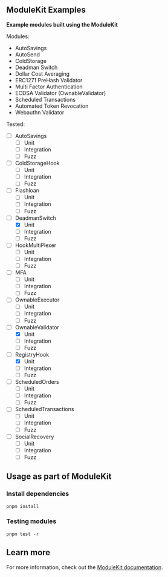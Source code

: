 ## ModuleKit Examples

**Example modules built using the ModuleKit**

Modules:

- AutoSavings
- AutoSend
- ColdStorage
- Deadman Switch
- Dollar Cost Averaging
- ERC1271 PreHash Validator
- Multi Factor Authentication
- ECDSA Validator (OwnableValidator)
- Scheduled Transactions
- Automated Token Revocation
- Webauthn Validator

Tested:

- [ ] AutoSavings
  - [ ] Unit
  - [ ] Integration
  - [ ] Fuzz
- [ ] ColdStorageHook
  - [ ] Unit
  - [ ] Integration
  - [ ] Fuzz
- [ ] Flashloan
  - [ ] Unit
  - [ ] Integration
  - [ ] Fuzz
- [ ] DeadmanSwitch
  - [x] Unit
  - [ ] Integration
  - [ ] Fuzz
- [ ] HookMultiPlexer
  - [ ] Unit
  - [ ] Integration
  - [ ] Fuzz
- [ ] MFA
  - [ ] Unit
  - [ ] Integration
  - [ ] Fuzz
- [ ] OwnableExecutor
  - [ ] Unit
  - [ ] Integration
  - [ ] Fuzz
- [ ] OwnableValidator
  - [x] Unit
  - [ ] Integration
  - [ ] Fuzz
- [ ] RegistryHook
  - [x] Unit
  - [ ] Integration
  - [ ] Fuzz
- [ ] ScheduledOrders
  - [ ] Unit
  - [ ] Integration
  - [ ] Fuzz
- [ ] ScheduledTransactions
  - [ ] Unit
  - [ ] Integration
  - [ ] Fuzz
- [ ] SocialRecovery
  - [ ] Unit
  - [ ] Integration
  - [ ] Fuzz

## Usage as part of ModuleKit

### Install dependencies

```shell
pnpm install
```

### Testing modules

```shell
pnpm test -r
```

## Learn more

For more information, check out the [ModuleKit documentation](https://docs.rhinestone.wtf/modulekit).
